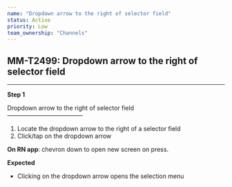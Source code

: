 ```yaml
---
name: "Dropdown arrow to the right of selector field"
status: Active
priority: Low
team_ownership: "Channels"
---
```


## MM-T2499: Dropdown arrow to the right of selector field

---

**Step 1**

Dropdown arrow to the right of selector field\
–––––––––––––––––––––––––

1. Locate the dropdown arrow to the right of a selector field
2. Click/tap on the dropdown arrow

**On RN app**: chevron down to open new screen on press.

**Expected**

- Clicking on the dropdown arrow opens the selection menu

